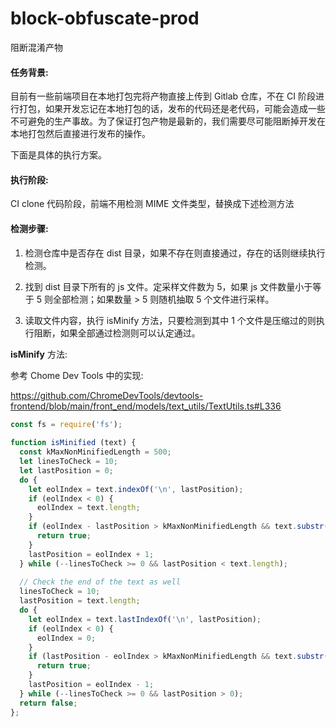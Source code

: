 # block-obfuscate-prod

阻断混淆产物

#### 任务背景:

目前有一些前端项目在本地打包完将产物直接上传到 Gitlab 仓库，不在 CI 阶段进行打包，如果开发忘记在本地打包的话，发布的代码还是老代码，可能会造成一些不可避免的生产事故。为了保证打包产物是最新的，我们需要尽可能阻断掉开发在本地打包然后直接进行发布的操作。  

下面是具体的执行方案。

#### 执行阶段:
CI clone 代码阶段，前端不用检测 MIME 文件类型，替换成下述检测方法  

#### 检测步骤:

1. 检测仓库中是否存在 dist 目录，如果不存在则直接通过，存在的话则继续执行检测。

2. 找到 dist 目录下所有的 js 文件。定采样文件数为 5，如果 js 文件数量小于等于 5 则全部检测；如果数量 > 5 则随机抽取 5 个文件进行采样。

3. 读取文件内容，执行 isMinify 方法，只要检测到其中 1 个文件是压缩过的则执行阻断，如果全部通过检测则可以认定通过。
  
**isMinify** 方法:

参考 Chome Dev Tools 中的实现:

https://github.com/ChromeDevTools/devtools-frontend/blob/main/front_end/models/text_utils/TextUtils.ts#L336

```javascript
const fs = require('fs');
 
function isMinified (text) {
  const kMaxNonMinifiedLength = 500;
  let linesToCheck = 10;
  let lastPosition = 0;
  do {
    let eolIndex = text.indexOf('\n', lastPosition);
    if (eolIndex < 0) {
      eolIndex = text.length;
    }
    if (eolIndex - lastPosition > kMaxNonMinifiedLength && text.substr(lastPosition, 3) !== '//#') {
      return true;
    }
    lastPosition = eolIndex + 1;
  } while (--linesToCheck >= 0 && lastPosition < text.length);
 
  // Check the end of the text as well
  linesToCheck = 10;
  lastPosition = text.length;
  do {
    let eolIndex = text.lastIndexOf('\n', lastPosition);
    if (eolIndex < 0) {
      eolIndex = 0;
    }
    if (lastPosition - eolIndex > kMaxNonMinifiedLength && text.substr(lastPosition, 3) !== '//#') {
      return true;
    }
    lastPosition = eolIndex - 1;
  } while (--linesToCheck >= 0 && lastPosition > 0);
  return false;
};
```
